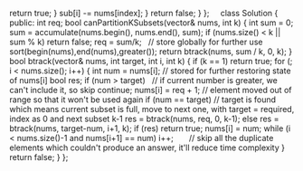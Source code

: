 return true;
}
sub[i] -= nums[index];
}
return false;
}
};
​
​
​
​
class Solution {
public:
int req;
bool canPartitionKSubsets(vector<int>& nums, int k) {
int sum = 0;
sum = accumulate(nums.begin(), nums.end(), sum);
if (nums.size() < k || sum % k) return false;
req = sum/k;    // store globally for further use
sort(begin(nums),end(nums),greater<int>());
return btrack(nums, sum / k, 0, k);
}
bool btrack(vector<int>& nums, int target, int i, int k) {
if (k == 1)
return true;
for (; i < nums.size(); i++) {
int num = nums[i];  // stored for further restoring state of nums[i]
bool res;
if (num > target)   // if current number is greater, we can't include it, so skip
continue;
nums[i] = req + 1;  // element moved out of range so that it won't be used again
if (num == target)  // target is found which means current subset is full, move to next one, with target = required, index as 0 and next subset k-1
res = btrack(nums, req, 0, k-1);
else
res = btrack(nums, target-num, i+1, k);
if (res)
return true;
nums[i] = num;
while (i < nums.size()-1 and nums[i+1] == num)
i++;        // skip all the duplicate elements which couldn't produce an answer, it'll reduce time complexity
}
return false;
}
};
```